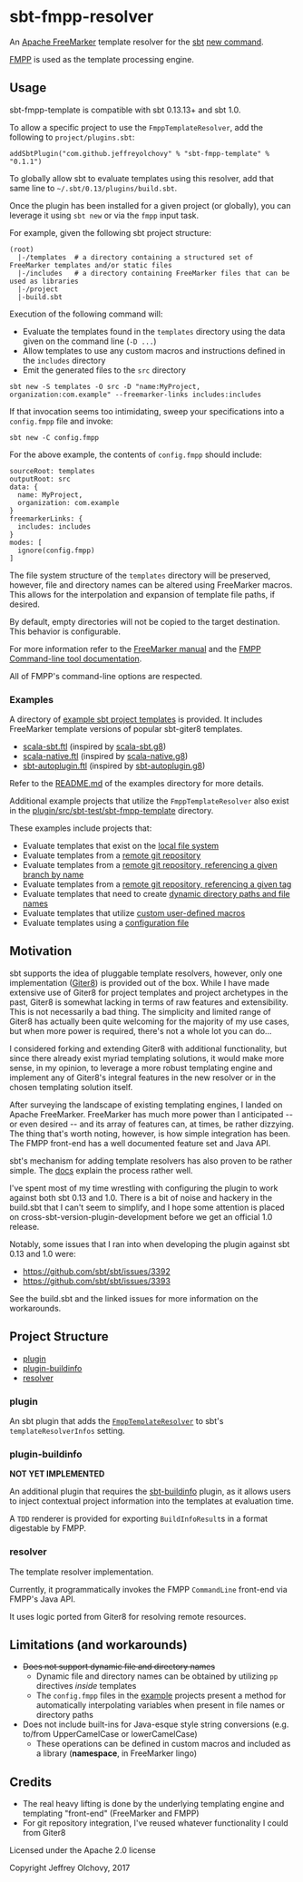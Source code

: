 # sbt-fmpp-resolver
An [Apache FreeMarker](http://freemarker.org/) template resolver for the [sbt](http://www.scala-sbt.org/) [new command](http://www.scala-sbt.org/0.13/docs/sbt-new-and-Templates.html).

[FMPP](http://fmpp.sourceforge.net/) is used as the template processing engine.

## Usage
sbt-fmpp-template is compatible with sbt 0.13.13+ and sbt 1.0.

To allow a specific project to use the `FmppTemplateResolver`, add the following to `project/plugins.sbt`:
```
addSbtPlugin("com.github.jeffreyolchovy" % "sbt-fmpp-template" % "0.1.1")
```

To globally allow sbt to evaluate templates using this resolver, add that same line to `~/.sbt/0.13/plugins/build.sbt`.

Once the plugin has been installed for a given project (or globally), you can leverage it using `sbt new` or via the `fmpp` input task.

For example, given the following sbt project structure:
```
(root)
  |-/templates  # a directory containing a structured set of FreeMarker templates and/or static files
  |-/includes   # a directory containing FreeMarker files that can be used as libraries
  |-/project
  |-build.sbt
```

Execution of the following command will:
- Evaluate the templates found in the `templates` directory using the data given on the command line (`-D ...`)
- Allow templates to use any custom macros and instructions defined in the `includes` directory
- Emit the generated files to the `src` directory
```
sbt new -S templates -O src -D "name:MyProject, organization:com.example" --freemarker-links includes:includes
```

If that invocation seems too intimidating, sweep your specifications into a `config.fmpp` file and invoke:
```
sbt new -C config.fmpp
```

For the above example, the contents of `config.fmpp` should include:
```
sourceRoot: templates
outputRoot: src
data: {
  name: MyProject,
  organization: com.example
}
freemarkerLinks: {
  includes: includes
}
modes: [
  ignore(config.fmpp)
]
```

The file system structure of the `templates` directory will be preserved, however, file and directory names can be altered using FreeMarker macros. This allows for the interpolation and expansion of template file paths, if desired.

By default, empty directories will not be copied to the target destination. This behavior is configurable.

For more information refer to the [FreeMarker manual](http://freemarker.org/docs/index.html) and the [FMPP Command-line tool documentation](http://fmpp.sourceforge.net/commandline.html).

All of FMPP's command-line options are respected.

### Examples
A directory of [example sbt project templates](examples) is provided. It includes FreeMarker template versions of popular sbt-giter8 templates.

- [scala-sbt.ftl](examples/scala-sbt.ftl) (inspired by [scala-sbt.g8](https://github.com/typesafehub/scala-sbt.g8))
- [scala-native.ftl](examples/scala-native.ftl) (inspired by [scala-native.g8](https://github.com/scala-native/scala-native.g8))
- [sbt-autoplugin.ftl](examples/sbt-autoplugin.ftl) (inspired by [sbt-autoplugin.g8](https://github.com/sbt/sbt-autoplugin.g8))

Refer to the [README.md](examples/README.md) of the examples directory for more details.

Additional example projects that utilize the `FmppTemplateResolver` also exist in the [plugin/src/sbt-test/sbt-fmpp-template](plugin/src/sbt-test/sbt-fmpp-template) directory.

These examples include projects that:
- Evaluate templates that exist on the [local file system](plugin/src/sbt-test/sbt-fmpp-template/local/test)
- Evaluate templates from a [remote git repository](plugin/src/sbt-test/sbt-fmpp-template/remote/test)
- Evaluate templates from a [remote git repository, referencing a given branch by name](plugin/src/sbt-test/sbt-fmpp-template/remote/test)
- Evaluate templates from a [remote git repository, referencing a given tag](plugin/src/sbt-test/sbt-fmpp-template/remote/test)
- Evaluate templates that need to create [dynamic directory paths and file names](plugin/src/sbt-test/sbt-fmpp-template/dynamic-files-and-dirs/templates/main/scala/${organization}/Bar.scala)
- Evaluate templates that utilize [custom user-defined macros](plugin/src/sbt-test/sbt-fmpp-template/macros/includes/custom_macros.ftl)
- Evaluate templates using a [configuration file](plugin/src/sbt-test/sbt-fmpp-template/config-file)

## Motivation
sbt supports the idea of pluggable template resolvers, however, only one implementation ([Giter8](http://www.foundweekends.org/giter8/)) is provided out of the box. While I have made extensive use of Giter8 for project templates and project archetypes in the past, Giter8 is somewhat lacking in terms of raw features and extensibility. This is not necessarily a bad thing. The simplicity and limited range of Giter8 has actually been quite welcoming for the majority of my use cases, but when more power is required, there's not a whole lot you can do...

I considered forking and extending Giter8 with additional functionality, but since there already exist myriad templating solutions, it would make more sense, in my opinion, to leverage a more robust templating engine and implement any of Giter8's integral features in the new resolver or in the chosen templating solution itself.

After surveying the landscape of existing templating engines, I landed on Apache FreeMarker. FreeMarker has much more power than I anticipated -- or even desired -- and its array of features can, at times, be rather dizzying. The thing that's worth noting, however, is how simple integration has been. The FMPP front-end has a well documented feature set and Java API.

sbt's mechanism for adding template resolvers has also proven to be rather simple. The [docs](http://www.scala-sbt.org/0.13/docs/sbt-new-and-Templates.html#Template+Resolver) explain the process rather well.

I've spent most of my time wrestling with configuring the plugin to work against both sbt 0.13 and 1.0. There is a bit of noise and hackery in the build.sbt that I can't seem to simplify, and I hope some attention is placed on cross-sbt-version-plugin-development before we get an official 1.0 release.

Notably, some issues that I ran into when developing the plugin against sbt 0.13 and 1.0 were:
- https://github.com/sbt/sbt/issues/3392
- https://github.com/sbt/sbt/issues/3393

See the build.sbt and the linked issues for more information on the workarounds.

## Project Structure
- [plugin](#plugin)
- [plugin-buildinfo](#plugin-buildinfo)
- [resolver](#resolver)

### plugin
An sbt plugin that adds the [`FmppTemplateResolver`](resolver/src/main/scala/sbtfmppresolver/FmppTemplateResolver.scala) to sbt's `templateResolverInfos` setting.

### plugin-buildinfo
**NOT YET IMPLEMENTED**

An additional plugin that requires the [sbt-buildinfo](https://github.com/sbt/sbt-buildinfo) plugin, as it allows users to inject contextual project information into the templates at evaluation time.

A `TDD` renderer is provided for exporting `BuildInfoResult`s in a format digestable by FMPP.

### resolver
The template resolver implementation.

Currently, it programmatically invokes the FMPP `CommandLine` front-end via FMPP's Java API.

It uses logic ported from Giter8 for resolving remote resources.

## Limitations (and workarounds)
- ~~Does not support dynamic file and directory names~~
  - Dynamic file and directory names can be obtained by utilizing `pp` directives *inside* templates
  - The `config.fmpp` files in the [example](examples) projects present a method for automatically interpolating variables when present in file names or directory paths
- Does not include built-ins for Java-esque style string conversions (e.g. to/from UpperCamelCase or lowerCamelCase)
  - These operations can be defined in custom macros and included as a library (**namespace**, in FreeMarker lingo)

## Credits
- The real heavy lifting is done by the underlying templating engine and templating "front-end" (FreeMarker and FMPP)
- For git repository integration, I've reused whatever functionality I could from Giter8

Licensed under the Apache 2.0 license

Copyright Jeffrey Olchovy, 2017
